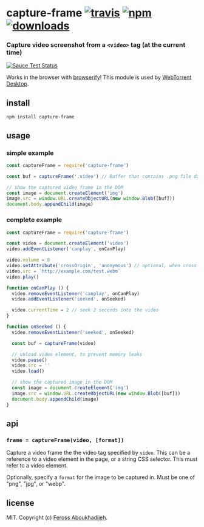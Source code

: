 # capture-frame [![travis][travis-image]][travis-url] [![npm][npm-image]][npm-url] [![downloads][downloads-image]][downloads-url]

[travis-image]: https://img.shields.io/travis/feross/capture-frame/master.svg
[travis-url]: https://travis-ci.org/feross/capture-frame
[npm-image]: https://img.shields.io/npm/v/capture-frame.svg
[npm-url]: https://npmjs.org/package/capture-frame
[downloads-image]: https://img.shields.io/npm/dm/capture-frame.svg
[downloads-url]: https://npmjs.org/package/capture-frame

### Capture video screenshot from a `<video>` tag (at the current time)

[![Sauce Test Status](https://saucelabs.com/browser-matrix/capture-frame.svg)](https://saucelabs.com/u/capture-frame)

Works in the browser with [browserify](http://browserify.org/)! This module is used by [WebTorrent Desktop](http://webtorrent.io/desktop).

## install

```
npm install capture-frame
```

## usage

### simple example

```js
const captureFrame = require('capture-frame')

const buf = captureFrame('.video') // Buffer that contains .png file data

// show the captured video frame in the DOM
const image = document.createElement('img')
image.src = window.URL.createObjectURL(new window.Blob([buf]))
document.body.appendChild(image)
```

### complete example

```js
const captureFrame = require('capture-frame')

const video = document.createElement('video')
video.addEventListener('canplay', onCanPlay)

video.volume = 0
video.setAttribute('crossOrigin', 'anonymous') // optional, when cross-domain
video.src = `http://example.com/test.webm`
video.play()

function onCanPlay () {
  video.removeEventListener('canplay', onCanPlay)
  video.addEventListener('seeked', onSeeked)

  video.currentTime = 2 // seek 2 seconds into the video
}

function onSeeked () {
  video.removeEventListener('seeked', onSeeked)

  const buf = captureFrame(video)

  // unload video element, to prevent memory leaks
  video.pause()
  video.src = ''
  video.load()

  // show the captured image in the DOM
  const image = document.createElement('img')
  image.src = window.URL.createObjectURL(new window.Blob([buf]))
  document.body.appendChild(image)
}
```

## api

### `frame = captureFrame(video, [format])`

Capture a video frame the the video tag specified by `video`. This can be a
reference to a video element in the page, or a string CSS selector. This must
refer to a video element.

Optionally, specify a `format` for the image to be captured in. Must be one of
"png", "jpg", or "webp".

## license

MIT. Copyright (c) [Feross Aboukhadijeh](http://feross.org).
